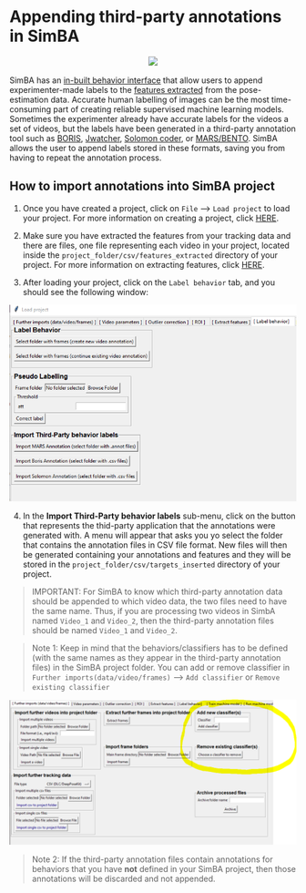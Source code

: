 # Appending third-party annotations in SimBA

<p align="center">
<img src="https://github.com/sgoldenlab/simba/blob/master/images/third_party_annot.png" />
</p>

SimBA has an [in-built behavior interface](https://github.com/sgoldenlab/simba/blob/master/docs/labelling_aggression_tutorial.md) that allow users to append experimenter-made labels to the [features extracted](https://github.com/sgoldenlab/simba/blob/master/docs/tutorial.md#step-5-extract-features) from the pose-estimation data. Accurate human labelling of images can be the most time-consuming part of creating reliable supervised machine learning models. Sometimes the experimenter already have accurate labels for the videos a set of videos, but the labels have been generated in a third-party annotation tool such as [BORIS]( https://www.boris.unito.it/), [Jwatcher](https://www.jwatcher.ucla.edu/), [Solomon coder](https://solomon.andraspeter.com/), or [MARS/BENTO](https://github.com/neuroethology/bentoMAT). SimBA allows the user to append labels stored in these formats, saving you from having to repeat the annotation process. 


## How to import annotations into SimBA project

1. Once you have created a project, click on `File` --> `Load project` to load your project. For more information on creating a project, click [HERE](https://github.com/sgoldenlab/simba/blob/master/docs/tutorial.md#part-1-create-a-new-project-1).

2. Make sure you have extracted the features from your tracking data and there are files, one file representing each video in your project, located inside the `project_folder/csv/features_extracted` directory of your project. For more information on extracting features, click [HERE](https://github.com/sgoldenlab/simba/blob/master/docs/tutorial.md#step-5-extract-features).

3. After loading your project, click on the `Label behavior` tab, and you should see the following window:

<p align="center">
<img src=/images/lblbehavior.PNG />
</p>

4. In the **Import Third-Party behavior labels** sub-menu, click on the button that represents the thid-party application that the annotations were generated with.
A menu will appear that asks you yo select the folder that contains the annotation files in CSV file format. New files will then be generated containing your annotations and features and they will be stored in the  `project_folder/csv/targets_inserted` directory of your project.

>IMPORTANT: For SimBA to know which third-party annotation data should be appended to which video data, the two files need to have the same name. Thus, if you are processing two videos in SimbA named `Video_1` and `Video_2`, then the third-party annotation files should be named `Video_1` and `Video_2`.  

> Note 1: Keep in mind that the behaviors/classifiers has to be defined (with the same names as they appear in the third-party annotation files) in the SimBA project folder. You can add or remove classifier in `Further imports(data/video/frames)` --> `Add classifier` or `Remove existing classifier`

<p align="center">
<img src=/images/addorremoveC.PNG />
</p>

> Note 2: If the third-party annotation files contain annotations for behaviors that you have **not** defined in your SimBA project, then those annotations will be discarded and not appended. 
